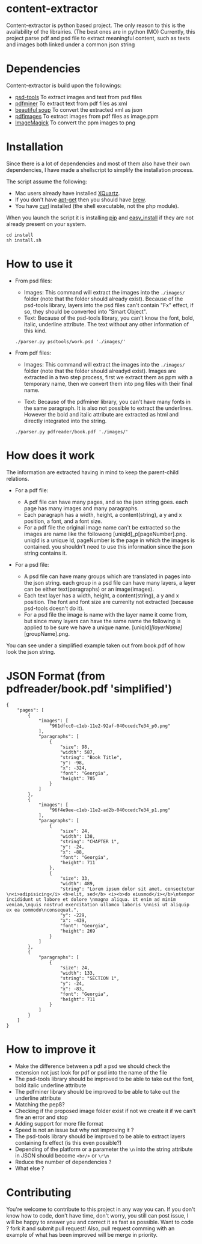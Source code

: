 content-extractor
=================

Content-extractor is python based project. The only reason to this is the availability of the librairies. (The best ones are in python IMO)
Currently, this project parse pdf and psd file to extract meaningful content, such as texts and images both linked under a common json string


Dependencies
=================

Content-extractor is build upon the followings:

- [psd-tools](https://pypi.python.org/pypi/psd-tools/) To extract images and text from psd files
- [pdfminer](http://www.unixuser.org/~euske/python/pdfminer/#intro) To extract text from pdf files as xml
- [beautiful soup](http://www.crummy.com/software/BeautifulSoup/bs4/doc/) To convert the extracted xml as json
- [pdfimages](http://ubuntugenius.wordpress.com/2012/02/04/how-to-extract-images-from-pdf-documents-in-ubuntulinux/) To extract images from pdf files as image.ppm
- [ImageMagick](http://www.imagemagick.org/script/index.php) To convert the ppm images to png


Installation
=================

Since there is a lot of dependencies and most of them also have their own dependencies, I have made a shellscript to simplify the installation process.

The script assume the following:

 - Mac users already have installed [XQuartz](http://xquartz.macosforge.org/landing/).
 - If you don't have [apt-get](http://doc.ubuntu-fr.org/apt-get) then you should have [brew](http://mxcl.github.io/homebrew/).
 - You have [curl](http://pwet.fr/man/linux/commandes/curl) installed (the shell executable, not the php module).

When you launch the script it is installing [pip](https://pypi.python.org/pypi/pip) and [easy_install](http://pythonhosted.org/distribute/easy_install.html) if they are not already present on your system.

    cd install
    sh install.sh

How to use it
=================

 - From psd files:
   - Images: This command will extract the images into the `./images/` folder (note that the folder should already exist).
Because of the psd-tools library, layers into the psd files can't contain "Fx" effect, if so, they should be converted into "Smart Object".
   - Text: Because of the psd-tools library, you can't know the font, bold, italic, underline attribute. The text without any other information of this kind.
    
    `./parser.py psdtools/work.psd './images/'`

 - From pdf files:
   - Images: This command will extract the images into the `./images/` folder (note that the folder should alreadyd exist).
Images are extracted in a two step process, first we extract them as ppm with a temporary name, then we convert them into png files with their final name.

   - Text: Because of the pdfminer library, you can't have many fonts in the same paragraph. It is also not possible to extract the underlines. However the bold and italic attribute are extracted as html and directly integrated into the string.

    `./parser.py pdfreader/book.pdf './images/'`


How does it work
=================

The information are extracted having in mind to keep the parent-child relations.

 - For a pdf file:
    - A pdf file can have many pages, and so the json string goes. each page has many images and many paragraphs.
    - Each paragraph has a width, height, a content(string), a y and x position, a font, and a font size.
    - For a pdf file the original image name can't be extracted so the images are name like the followong [uniqId]_p[pageNumber].png. uniqId is a unique Id, pageNumber is the page in which the images is contained. you shouldn't need to use this information since the json string contains it.

 - For a psd file:
    - A psd file can have many groups which are translated in pages into the json string. each group in a psd file can have many layers, a layer can be either text(paragraphs) or an image(images).
    - Each text layer has a width, height, a content(string), a y and x position. The font and font size are currenlty not extracted (because psd-tools doesn't do it).
    - For a psd file the image is name with the layer name it come from, but since many layers can have the same name the following is applied to be sure we have a unique name. [uniqId]_[layerName]_[groupName].png.


You can see under a simplified example taken out from book.pdf of how look the json string.

JSON Format (from pdfreader/book.pdf 'simplified')
=================

    {
        "pages": [
            {
                "images": [
                    "961dfcc0-c1eb-11e2-92af-040ccedc7e34_p0.png"
                ],
                "paragraphs": [
                    {
                        "size": 98,
                        "width": 587,
                        "string": "Book Title",
                        "y": -98,
                        "x": -324,
                        "font": "Georgia",
                        "height": 705
                    }
                ]
            },
            {
                "images": [
                    "96f4e9ee-c1eb-11e2-ad2b-040ccedc7e34_p1.png"
                ],
                "paragraphs": [
                    {
                        "size": 24,
                        "width": 138,
                        "string": "CHAPTER 1",
                        "y": -24,
                        "x": -88,
                        "font": "Georgia",
                        "height": 711
                    },
                    {
                        "size": 33,
                        "width": 489,
                        "string": "Lorem ipsum dolor sit amet, consectetur \n<i>adipisicing</i> <b>elit, sed</b> <i><b>do eiusmod</i></b>\ntempor incididunt ut labore et dolore \nmagna aliqua. Ut enim ad minim veniam,\nquis nostrud exercitation ullamco laboris \nnisi ut aliquip ex ea commodo\nconsequat.",
                        "y": -229,
                        "x": -439,
                        "font": "Georgia",
                        "height": 269
                    }
                ]
            },
            {
                "paragraphs": [
                    {
                        "size": 24,
                        "width": 133,
                        "string": "SECTION 1",
                        "y": -24,
                        "x": -83,
                        "font": "Georgia",
                        "height": 711
                    }
                ]
            }
        ]
    }


How to improve it
=================

 - Make the difference between a pdf a psd we should check the extension not just look for pdf or psd into the name of the file
 - The psd-tools library should be improved to be able to take out the font, bold italic underline attribute
 - The pdfminer library should be improved to be able to take out the underline attribute
 - Matching the pep8?
 - Checking if the proposed image folder exist if not we create it if we can't fire an error and stop
 - Adding support for more file format
 - Speed is not an issue but why not improving it ?
 - The psd-tools library should be improved to be able to extract layers containing fx effect (is this even possible?)
 - Depending of the platform or a parameter the `\n` into the string attribute in JSON should become `<br/>` or `\r\n`
 - Reduce the number of dependencies ?
 - What else ?

Contributing
=================

You're welcome to contribute to this project in any way you can. If you don't know how to code, don't have time, don't worry, you still can post issue, I will be happy to answer you and correct it as fast as possible.
Want to code ? fork it and submit pull request! Also, pull request comming with an example of what has been improved will be merge in priority.
